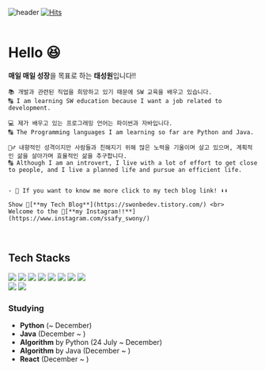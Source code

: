 ![header](https://capsule-render.vercel.app/api?type=Venom&&color=FF0000&height=300&section=header&text=Sungwon&fontSize=75&fontColor=87CEEB)
[![Hits](https://hits.seeyoufarm.com/api/count/incr/badge.svg?url=https%3A%2F%2Fgithub.com%2Ftrevivom76%2Fhit-counter&count_bg=%23A9B3E5&title_bg=%230F0F04&icon=apachespark.svg&icon_color=%23CD2D2D&title=hits&edge_flat=false)](https://hits.seeyoufarm.com)                  
<br>


# Hello 😆
**매일 매일 성장**을 목표로 하는 **태성원**입니다!!
```
📚 개발과 관련된 직업을 희망하고 있기 때문에 SW 교육을 배우고 있습니다.
🔠 I am learning SW education because I want a job related to development.

💻 제가 배우고 있는 프로그래밍 언어는 파이썬과 자바입니다.
🔠 The Programming languages I am learning so far are Python and Java.

🙋‍♂ 내향적인 성격이지만 사람들과 친해지기 위해 많은 노력을 기울이며 살고 있으며, 계획적인 삶을 살아가며 효율적인 삶을 추구합니다.
🔠 Although I am an introvert, I live with a lot of effort to get close to people, and I live a planned life and pursue an efficient life.


- 👀 If you want to know me more click to my tech blog link! ⬇️⬇️

Show 🦔[**my Tech Blog**](https://swonbedev.tistory.com/) <br>
Welcome to the 🦔[**my Instagram!!**](https://www.instagram.com/ssafy_swony/)
```
<br>



## **Tech Stacks**
<div>
<img src="https://img.shields.io/badge/HTML-E34F26?style=flat-square&logo=HTML5&logoColor=white"/>
<img src="https://img.shields.io/badge/CSS3-F68212?style=flat-square&logo=CSS3&logoColor=white"/>
<img src="https://img.shields.io/badge/java-007396?style=flat-the-square&logo=OpenJDK&logoColor=white">
<img src="https://img.shields.io/badge/Python-3776AB?style=flat-square&logo=Python&logoColor=white"/>
<img src="https://img.shields.io/badge/JavaScript-F7DF1E?style=flat-square&logo=JavaScript&logoColor=white"/>
<img src="https://img.shields.io/badge/Django-092E20?style=flat-the-square&logo=Django&logoColor=white">
<img src="https://img.shields.io/badge/React-61DAFB?style=flat-the-square&logo=React&logoColor=white">
<img src="https://img.shields.io/badge/Vue.js-4FC08D?style=flat-the-square&logo=Vue.js&logoColor=white"><br/>
<img src="https://img.shields.io/badge/Git-F05032?style=flat-square&logo=Git&logoColor=white"/>
<img src="https://img.shields.io/badge/GitHub-181717?style=flat-square&logo=GitHub&logoColor=white"/>
</div>

### Studying
- **Python** (~ December)
- **Java** (December ~ )
- **Algorithm** by Python (24 July ~ December)
- **Algorithm** by Java (December ~ )
- **React** (December ~ )
<br>

